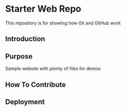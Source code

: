 # Starter Web Repo

This repository is for showing how Git and GitHub work

## Introduction

## Purpose

Sample website with plenty of files for demos

## How To Contribute

## Deployment

